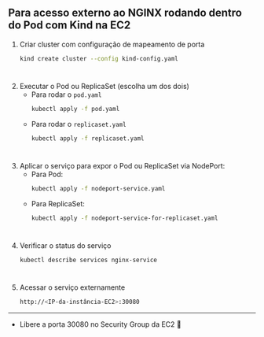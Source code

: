 ## Para acesso externo ao NGINX rodando dentro do Pod com Kind na EC2

1. Criar cluster com configuração de mapeamento de porta
    ```bash
    kind create cluster --config kind-config.yaml
    ```

#

2. Executar o Pod ou ReplicaSet (escolha um dos dois)
    - Para rodar o `pod.yaml`
      ```bash
      kubectl apply -f pod.yaml
      ```
    - Para rodar o `replicaset.yaml`
      ```bash
      kubectl apply -f replicaset.yaml
      ```

#

3. Aplicar o serviço para expor o Pod ou ReplicaSet via NodePort:
    - Para Pod:
      ```bash
      kubectl apply -f nodeport-service.yaml
      ```
    - Para ReplicaSet:
      ```bash
      kubectl apply -f nodeport-service-for-replicaset.yaml
      ```

#

4. Verificar o status do serviço
    ```bash
    kubectl describe services nginx-service
    ```

#

5. Acessar o serviço externamente
    ```bash
    http://<IP-da-instância-EC2>:30080
    ```

---

- Libere a porta 30080 no Security Group da EC2 🔔 
